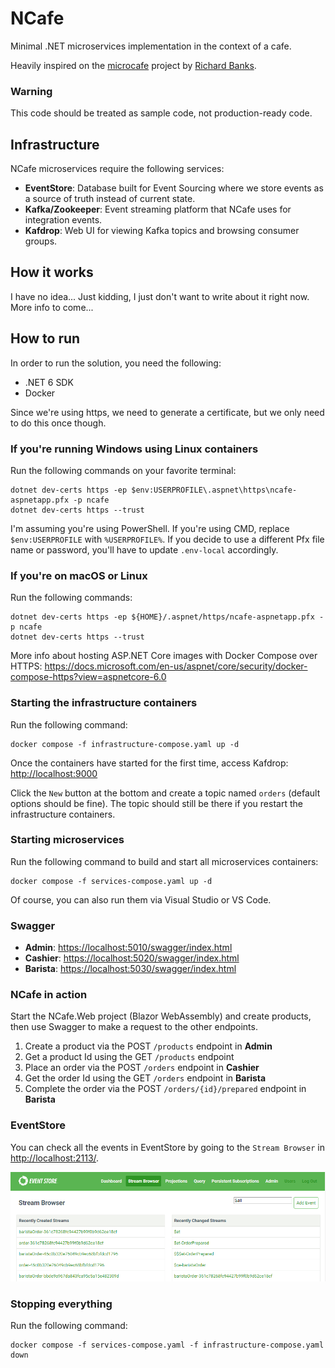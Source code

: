 # NCafe

Minimal .NET microservices implementation in the context of a cafe.

Heavily inspired on the [microcafe](https://github.com/rbanks54/microcafe) project by [Richard Banks](https://github.com/rbanks54).

### Warning

This code should be treated as sample code, not production-ready code.

## Infrastructure

NCafe microservices require the following services:

- **EventStore**: Database built for Event Sourcing where we store events as a source of truth instead of current state.
- **Kafka/Zookeeper**: Event streaming platform that NCafe uses for integration events.
- **Kafdrop**: Web UI for viewing Kafka topics and browsing consumer groups.

## How it works

I have no idea... Just kidding, I just don't want to write about it right now. More info to come...

## How to run

In order to run the solution, you need the following:

- .NET 6 SDK
- Docker

Since we're using https, we need to generate a certificate, but we only need to do this once though.

### If you're running Windows using Linux containers

Run the following commands on your favorite terminal:

    dotnet dev-certs https -ep $env:USERPROFILE\.aspnet\https\ncafe-aspnetapp.pfx -p ncafe
    dotnet dev-certs https --trust

I'm assuming you're using PowerShell. If you're using CMD, replace `$env:USERPROFILE` with `%USERPROFILE%`.
If you decide to use a different Pfx file name or password, you'll have to update `.env-local` accordingly.

### If you're on macOS or Linux

Run the following commands:

    dotnet dev-certs https -ep ${HOME}/.aspnet/https/ncafe-aspnetapp.pfx -p ncafe
    dotnet dev-certs https --trust

More info about hosting ASP.NET Core images with Docker Compose over HTTPS: https://docs.microsoft.com/en-us/aspnet/core/security/docker-compose-https?view=aspnetcore-6.0

### Starting the infrastructure containers

Run the following command:

    docker compose -f infrastructure-compose.yaml up -d

Once the containers have started for the first time, access Kafdrop: [http://localhost:9000](http://localhost:9000)

Click the `New` button at the bottom and create a topic named `orders` (default options should be fine).
The topic should still be there if you restart the infrastructure containers.

### Starting microservices

Run the following command to build and start all microservices containers:

    docker compose -f services-compose.yaml up -d

Of course, you can also run them via Visual Studio or VS Code.

### Swagger

- **Admin**: [https://localhost:5010/swagger/index.html](https://localhost:5010/swagger/index.html)
- **Cashier**: [https://localhost:5020/swagger/index.html](https://localhost:5020/swagger/index.html)
- **Barista**: [https://localhost:5030/swagger/index.html](https://localhost:5030/swagger/index.html)

### NCafe in action

Start the NCafe.Web project (Blazor WebAssembly) and create products, then use Swagger to make a request
to the other endpoints.

1. Create a product via the POST `/products` endpoint in **Admin**
2. Get a product Id using the GET `/products` endpoint
3. Place an order via the POST `/orders` endpoint in **Cashier**
4. Get the order Id using the GET `/orders` endpoint in **Barista**
5. Complete the order via the POST `/orders/{id}/prepared` endpoint in **Barista**

### EventStore

You can check all the events in EventStore by going to the `Stream Browser`
in [http://localhost:2113/](http://localhost:2113/).

![EventStore Screenshot](images/eventstore.png?raw=true)

### Stopping everything

Run the following command:

    docker compose -f services-compose.yaml -f infrastructure-compose.yaml down
